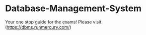 # Database-Management-System
Your one stop guide for the exams!
Please visit (https://dbms.runmercury.com/)
